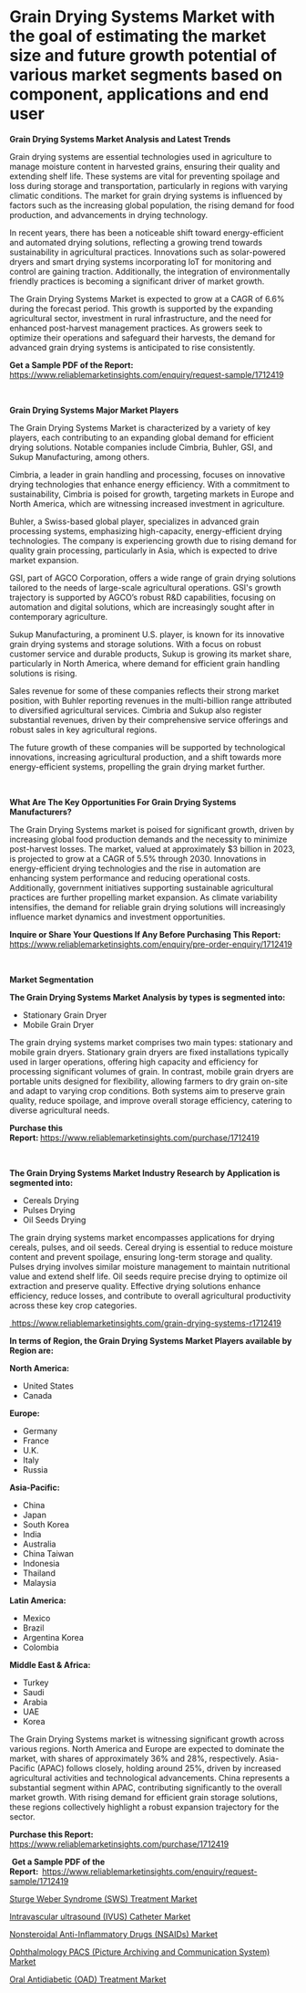 <p><h1>Grain Drying Systems Market with the goal of estimating the market size and future growth potential of various market segments based on component, applications and end user</h1></p><p><strong>Grain Drying Systems Market Analysis and Latest Trends</strong></p>
<p><p>Grain drying systems are essential technologies used in agriculture to manage moisture content in harvested grains, ensuring their quality and extending shelf life. These systems are vital for preventing spoilage and loss during storage and transportation, particularly in regions with varying climatic conditions. The market for grain drying systems is influenced by factors such as the increasing global population, the rising demand for food production, and advancements in drying technology.</p><p>In recent years, there has been a noticeable shift toward energy-efficient and automated drying solutions, reflecting a growing trend towards sustainability in agricultural practices. Innovations such as solar-powered dryers and smart drying systems incorporating IoT for monitoring and control are gaining traction. Additionally, the integration of environmentally friendly practices is becoming a significant driver of market growth.</p><p>The Grain Drying Systems Market is expected to grow at a CAGR of 6.6% during the forecast period. This growth is supported by the expanding agricultural sector, investment in rural infrastructure, and the need for enhanced post-harvest management practices. As growers seek to optimize their operations and safeguard their harvests, the demand for advanced grain drying systems is anticipated to rise consistently.</p></p>
<p><strong>Get a Sample PDF of the Report:&nbsp;</strong> <a href="https://www.reliablemarketinsights.com/enquiry/request-sample/1712419?utm_campaign=1619&utm_medium=2&utm_source=Github&utm_content=ia&utm_term=22102024&utm_id=grain-drying-systems">https://www.reliablemarketinsights.com/enquiry/request-sample/1712419</a></p>
<p>&nbsp;</p>
<p><strong>Grain Drying Systems Major Market Players</strong></p>
<p><p>The Grain Drying Systems Market is characterized by a variety of key players, each contributing to an expanding global demand for efficient drying solutions. Notable companies include Cimbria, Buhler, GSI, and Sukup Manufacturing, among others.</p><p>Cimbria, a leader in grain handling and processing, focuses on innovative drying technologies that enhance energy efficiency. With a commitment to sustainability, Cimbria is poised for growth, targeting markets in Europe and North America, which are witnessing increased investment in agriculture.</p><p>Buhler, a Swiss-based global player, specializes in advanced grain processing systems, emphasizing high-capacity, energy-efficient drying technologies. The company is experiencing growth due to rising demand for quality grain processing, particularly in Asia, which is expected to drive market expansion.</p><p>GSI, part of AGCO Corporation, offers a wide range of grain drying solutions tailored to the needs of large-scale agricultural operations. GSI's growth trajectory is supported by AGCO’s robust R&D capabilities, focusing on automation and digital solutions, which are increasingly sought after in contemporary agriculture.</p><p>Sukup Manufacturing, a prominent U.S. player, is known for its innovative grain drying systems and storage solutions. With a focus on robust customer service and durable products, Sukup is growing its market share, particularly in North America, where demand for efficient grain handling solutions is rising.</p><p>Sales revenue for some of these companies reflects their strong market position, with Buhler reporting revenues in the multi-billion range attributed to diversified agricultural services. Cimbria and Sukup also register substantial revenues, driven by their comprehensive service offerings and robust sales in key agricultural regions.</p><p>The future growth of these companies will be supported by technological innovations, increasing agricultural production, and a shift towards more energy-efficient systems, propelling the grain drying market further.</p></p>
<p>&nbsp;</p>
<p><strong>What Are The Key Opportunities For Grain Drying Systems Manufacturers?</strong></p>
<p><p>The Grain Drying Systems market is poised for significant growth, driven by increasing global food production demands and the necessity to minimize post-harvest losses. The market, valued at approximately $3 billion in 2023, is projected to grow at a CAGR of 5.5% through 2030. Innovations in energy-efficient drying technologies and the rise in automation are enhancing system performance and reducing operational costs. Additionally, government initiatives supporting sustainable agricultural practices are further propelling market expansion. As climate variability intensifies, the demand for reliable grain drying solutions will increasingly influence market dynamics and investment opportunities.</p></p>
<p><strong>Inquire or Share Your Questions If Any Before Purchasing This Report:</strong> <a href="https://www.reliablemarketinsights.com/enquiry/pre-order-enquiry/1712419?utm_campaign=1619&utm_medium=2&utm_source=Github&utm_content=ia&utm_term=22102024&utm_id=grain-drying-systems">https://www.reliablemarketinsights.com/enquiry/pre-order-enquiry/1712419</a></p>
<p>&nbsp;</p>
<p><strong>Market Segmentation</strong></p>
<p><strong>The Grain Drying Systems Market Analysis by types is segmented into:</strong></p>
<p><ul><li>Stationary Grain Dryer</li><li>Mobile Grain Dryer</li></ul></p>
<p><p>The grain drying systems market comprises two main types: stationary and mobile grain dryers. Stationary grain dryers are fixed installations typically used in larger operations, offering high capacity and efficiency for processing significant volumes of grain. In contrast, mobile grain dryers are portable units designed for flexibility, allowing farmers to dry grain on-site and adapt to varying crop conditions. Both systems aim to preserve grain quality, reduce spoilage, and improve overall storage efficiency, catering to diverse agricultural needs.</p></p>
<p><strong>Purchase this Report:&nbsp;</strong><a href="https://www.reliablemarketinsights.com/purchase/1712419?utm_campaign=1619&utm_medium=2&utm_source=Github&utm_content=ia&utm_term=22102024&utm_id=grain-drying-systems">https://www.reliablemarketinsights.com/purchase/1712419</a></p>
<p>&nbsp;</p>
<p><strong>The Grain Drying Systems Market Industry Research by Application is segmented into:</strong></p>
<p><ul><li>Cereals Drying</li><li>Pulses Drying</li><li>Oil Seeds Drying</li></ul></p>
<p><p>The grain drying systems market encompasses applications for drying cereals, pulses, and oil seeds. Cereal drying is essential to reduce moisture content and prevent spoilage, ensuring long-term storage and quality. Pulses drying involves similar moisture management to maintain nutritional value and extend shelf life. Oil seeds require precise drying to optimize oil extraction and preserve quality. Effective drying solutions enhance efficiency, reduce losses, and contribute to overall agricultural productivity across these key crop categories.</p></p>
<p><a href="https://www.reliablemarketinsights.com/grain-drying-systems-r1712419?utm_campaign=1619&utm_medium=2&utm_source=Github&utm_content=ia&utm_term=22102024&utm_id=grain-drying-systems">&nbsp;https://www.reliablemarketinsights.com/grain-drying-systems-r1712419</a></p>
<p><strong>In terms of Region, the Grain Drying Systems Market Players available by Region are:</strong></p>
<p>
    <p> <strong> North America: </strong>
        <ul>
            <li>United States</li>
            <li>Canada</li>
        </ul>
        </p> 
    <p> <strong> Europe: </strong>
        <ul>
            <li>Germany</li>
            <li>France</li>
            <li>U.K.</li>
            <li>Italy</li>
            <li>Russia</li>
        </ul>
        </p> 
    <p> <strong> Asia-Pacific: </strong>
        <ul>
            <li>China</li>
            <li>Japan</li>
            <li>South Korea</li>
            <li>India</li>
            <li>Australia</li>
            <li>China Taiwan</li>
            <li>Indonesia</li>
            <li>Thailand</li>
            <li>Malaysia</li>
        </ul>
        </p> 
    <p> <strong> Latin America: </strong>
        <ul>
            <li>Mexico</li>
            <li>Brazil</li>
            <li>Argentina Korea</li>
            <li>Colombia</li>
        </ul>
        </p> 
    <p> <strong> Middle East & Africa: </strong>
        <ul>
            <li>Turkey</li>
            <li>Saudi</li>
            <li>Arabia</li>
            <li>UAE</li>
            <li>Korea</li>
        </ul>
    </p>
    </p>
<p><p>The Grain Drying Systems market is witnessing significant growth across various regions. North America and Europe are expected to dominate the market, with shares of approximately 36% and 28%, respectively. Asia-Pacific (APAC) follows closely, holding around 25%, driven by increased agricultural activities and technological advancements. China represents a substantial segment within APAC, contributing significantly to the overall market growth. With rising demand for efficient grain storage solutions, these regions collectively highlight a robust expansion trajectory for the sector.</p></p>
<p><strong>Purchase this Report: </strong><a href="https://www.reliablemarketinsights.com/purchase/1712419?utm_campaign=1619&utm_medium=2&utm_source=Github&utm_content=ia&utm_term=22102024&utm_id=grain-drying-systems">https://www.reliablemarketinsights.com/purchase/1712419</a></p>
<p>&nbsp;<strong>Get a Sample PDF of the Report:&nbsp;&nbsp;</strong><a href="https://www.reliablemarketinsights.com/enquiry/request-sample/1712419?utm_campaign=1619&utm_medium=2&utm_source=Github&utm_content=ia&utm_term=22102024&utm_id=grain-drying-systems">https://www.reliablemarketinsights.com/enquiry/request-sample/1712419</a></p>
<p><strong></strong></p>
<p><p><a href="https://www.linkedin.com/pulse/sturge-weber-syndrome-sws-treatment-market-size-share-trends-mffbf?utm_campaign=1619&utm_medium=2&utm_source=Github&utm_content=ia&utm_term=22102024&utm_id=grain-drying-systems">Sturge Weber Syndrome (SWS) Treatment Market</a></p><p><a href="https://www.linkedin.com/pulse/future-trends-global-intravascular-ultrasound-ivus-catheter-rbtrc?utm_campaign=1619&utm_medium=2&utm_source=Github&utm_content=ia&utm_term=22102024&utm_id=grain-drying-systems">Intravascular ultrasound (IVUS) Catheter Market</a></p><p><a href="https://www.linkedin.com/pulse/global-nonsteroidal-anti-inflammatory-drugs-nsaids-market-4chmc?utm_campaign=1619&utm_medium=2&utm_source=Github&utm_content=ia&utm_term=22102024&utm_id=grain-drying-systems">Nonsteroidal Anti-Inflammatory Drugs (NSAIDs) Market</a></p><p><a href="https://www.linkedin.com/pulse/ophthalmology-pacs-picture-archiving-communication-system-market-4btpf?utm_campaign=1619&utm_medium=2&utm_source=Github&utm_content=ia&utm_term=22102024&utm_id=grain-drying-systems">Ophthalmology PACS (Picture Archiving and Communication System) Market</a></p><p><a href="https://www.linkedin.com/pulse/oral-antidiabetic-oad-treatment-market-navigating-challenges-vegtf?utm_campaign=1619&utm_medium=2&utm_source=Github&utm_content=ia&utm_term=22102024&utm_id=grain-drying-systems">Oral Antidiabetic (OAD) Treatment Market</a></p></p>